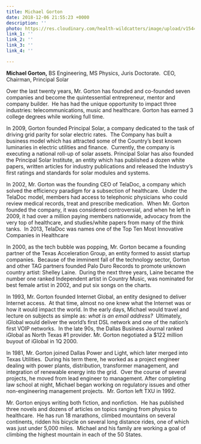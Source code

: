 ```yaml
---
title: Michael Gorton
date: 2018-12-06 21:55:23 +0000
description: ''
photo: https://res.cloudinary.com/health-wildcatters/image/upload/v1544133351/image.png
link_1: ''
link_2: ''
link_3: ''
link_4: ''

---
```

**Michael Gorton,** BS Engineering, MS Physics, Juris Doctorate.  CEO, Chairman, Principal Solar

Over the last twenty years, Mr. Gorton has founded and co-founded seven companies and become the quintessential entrepreneur, mentor and company builder.  He has had the unique opportunity to impact three industries:  telecommunications, music and healthcare.  Gorton has earned 3 college degrees while working full time.

In 2009, Gorton founded Principal Solar, a company dedicated to the task of driving grid parity for solar electric rates.  The Company has built a business model which has attracted some of the Country’s best known luminaries in electric utilities and finance.  Currently, the company is executing a national roll-up of solar assets.  Principal Solar has also founded the Principal Solar Institute, an entity which has published a dozen white papers, written articles for industry publications and released the Industry’s first ratings and standards for solar modules and systems.

In 2002, Mr. Gorton was the founding CEO of TelaDoc, a company which solved the efficiency paradigm for a subsection of healthcare.  Under the TelaDoc model, members had access to telephonic physicians who could review medical records, treat and prescribe medication.  When Mr. Gorton founded the company, it was considered controversial, and when he left in 2009, it had over a million paying members nationwide, advocacy from the very top of healthcare, and studies/white papers from many of the think tanks.  In 2013, TelaDoc was names one of the Top Ten Most Innovative Companies in Healthcare

In 2000, as the tech bubble was popping, Mr. Gorton became a founding partner of the Texas Acceleration Group, an entity formed to assist startup companies.  Because of the imminent fall of the technology sector, Gorton and other TAG partners founded Palo Duro Records to promote unknown country artist: Shelley Laine.  During the next three years, Laine became the number one ranked Independent artist in Country Music, was nominated for best female artist in 2002, and put six songs on the charts.

In 1993, Mr. Gorton founded Internet Global, an entity designed to deliver Internet access.  At that time, almost no one knew what the Internet was or how it would impact the world.  In the early days, Michael would travel and lecture on subjects as simple as: _what is an email address?_  Ultimately, iGlobal would deliver the world’s first DSL network and one of the nation’s first VOIP networks.  In the late 90s, the Dallas Business Journal ranked iGlobal as North Texas #1 provider.  Mr. Gorton negotiated a $122 million buyout of iGlobal in 1Q 2000.

In 1981, Mr. Gorton joined Dallas Power and Light, which later merged into Texas Utilities.  During his term there, he worked as a project engineer dealing with power plants, distribution, transformer management, and integration of renewable energy into the grid.  Over the course of several projects, he moved from lead engineer to management.  After completing law school at night, Michael began working on regulatory issues and other non-engineering management projects.  Mr. Gorton left TXU in 1992.

Mr. Gorton enjoys writing both fiction, and nonfiction.  He has published three novels and dozens of articles on topics ranging from physics to healthcare.  He has run 18 marathons, climbed mountains on several continents, ridden his bicycle on several long distance rides, one of which was just under 5,000 miles.  Michael and his family are working a goal of climbing the highest mountain in each of the 50 States.